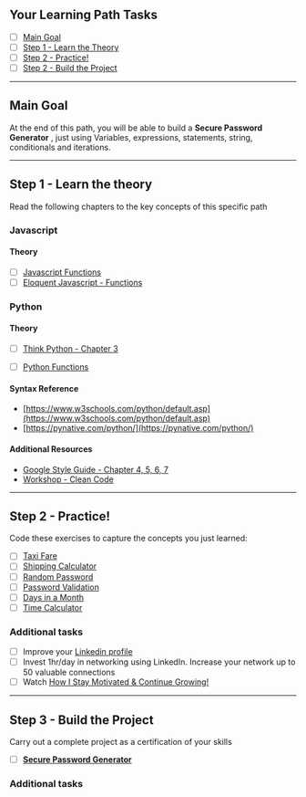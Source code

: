 ## Your Learning Path Tasks

- [ ] [Main Goal](#main-goal)
- [ ] [Step 1 - Learn the Theory](#step-1---learn-the-theory)
- [ ] [Step 2 - Practice!](#step-2---practice)
- [ ] [Step 2 - Build the Project](#step-3---build-the-project)
  
<hr>

## **Main Goal**

At the end of this path, you will be able to build a **Secure Password Generator** , just using Variables, expressions, statements, string, conditionals and iterations.

<hr>

## **Step 1** - Learn the theory

Read the following chapters to the key concepts of this specific path

### **Javascript**

#### Theory
- [ ] [Javascript Functions](https://www.w3schools.com/js/js_functions.asp)
- [ ] [Eloquent Javascript - Functions](https://eloquentjavascript.net/03_functions.html)

### **Python**

#### Theory
- [ ] [Think Python - Chapter 3](https://greenteapress.com/thinkpython2/thinkpython2.pdf)
- [ ] [Python Functions](https://www.w3schools.com/python/python_functions.asp)


#### Syntax Reference
- [https://www.w3schools.com/python/default.asp](https://www.w3schools.com/python/default.asp)  
- [https://pynative.com/python/](https://pynative.com/python/)
  

#### Additional Resources
- [Google Style Guide - Chapter 4, 5, 6, 7](https://google.github.io/styleguide/jsguide.html)
- [Workshop - Clean Code](https://my.tomorrowdevs.com/admin-app/courses/787402/curriculum/lessons/17724902)

<hr>

## **Step 2** - Practice!

Code these exercises to capture the concepts you just learned:
- [ ] [Taxi Fare](projects/001-taxi-fare/)
- [ ] [Shipping Calculator](projects/002-shipping-calculator/)
- [ ] [Random Password](projects/008-random-password/)
- [ ] [Password Validation](projects/009-password-validation/)
- [ ] [Days in a Month](projects/012-days-in-a-month/)
- [ ] [Time Calculator](projects/015-time-calculator/)

### **Additional tasks**
- [ ]  Improve your [Linkedin profile](https://www.linkedin.com/business/sales/blog/profile-best-practices/17-steps-to-a-better-linkedin-profile-in-2017)
- [ ]  Invest 1hr/day in networking using LinkedIn. Increase your network up to 50 valuable connections
- [ ]  Watch [How I Stay Motivated & Continue Growing!](https://youtu.be/kWfxZ2jDmP8)
  
<hr>

## **Step 3** - Build the Project
Carry out a complete project as a certification of your skills

- [ ] [**Secure Password Generator**](./projects/final-project/)

### **Additional tasks**


